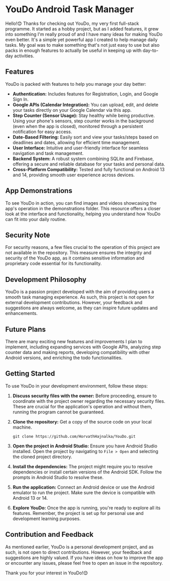 # YouDo Android Task Manager

Hello!😊 Thanks for checking out YouDo, my very first full-stack programme. It started as a hobby project, but as I added features, it grew into something I'm really proud of and I have many ideas for making YouDo even better. It's a simple yet powerful app I created to help manage daily tasks. My goal was to make something that's not just easy to use but also packs in enough features to actually be useful in keeping up with day-to-day activities.
## Features

YouDo is packed with features to help you manage your day better:

- **Authentication:** Includes features for Registration, Login, and Google Sign In. 
- **Google APIs (Calendar Integration):** You can upload, edit, and delete your tasks directly on your Google Calendar via this app.
- **Step Counter (Sensor Usage):** Stay healthy while being productive. Using your phone's sensors, step counter works in the background (even when the app is closed), monitored through a persistent notification for easy access.
- **Date-Based Filtering:** Easily sort and view your tasks/steps based on deadlines and dates, allowing for efficient time management.
- **User Interface:** Intuitive and user-friendly interface for seamless navigation and task management.
- **Backend System:** A robust system combining SQLite and Firebase, offering a secure and reliable database for your tasks and personal data.
- **Cross-Platform Compatibility:** Tested and fully functional on Android 13 and 14, providing smooth user experience across devices.

## App Demonstrations
To see YouDo in action, you can find images and videos showcasing the app's operation in the demonstrations folder. This resource offers a closer look at the interface and functionality, helping you understand how YouDo can fit into your daily routine.
  
## Security Note

For security reasons, a few files crucial to the operation of this project are not available in the repository. This measure ensures the integrity and security of the YouDo app, as it contains sensitive information and proprietary code essential for its functionality.

## Development Philosophy

YouDo is a passion project developed with the aim of providing users a smooth task managing experience. As such, this project is not open for external development contributions. However, your feedback and suggestions are always welcome, as they can inspire future updates and enhancements.

## Future Plans

There are many exciting new features and improvements I plan to implement, including expanding services with Google APIs, analyzing step counter data and making reports, developing compatibility with other Android versions, and enriching the todo functionalities.


## Getting Started

To use YouDo in your development environment, follow these steps:

1. **Discuss security files with the owner:** Before proceeding, ensure to coordinate with the project owner regarding the necessary security files. These are crucial for the application's operation and without them, running the program cannot be guaranteed.

2. **Clone the repository:** Get a copy of the source code on your local machine.
   
   ```
   git clone https://github.com/HorvathHajnalka/YouDo.git
   ```

3. **Open the project in Android Studio:** Ensure you have Android Studio installed. Open the project by navigating to `File > Open` and selecting the cloned project directory.

4. **Install the dependencies:** The project might require you to resolve dependencies or install certain versions of the Android SDK. Follow the prompts in Android Studio to resolve these.

5. **Run the application:** Connect an Android device or use the Android emulator to run the project. Make sure the device is compatible with Android 13 or 14.

6. **Explore YouDo:** Once the app is running, you're ready to explore all its features. Remember, the project is set up for personal use and development learning purposes.

## Contribution and Feedback

As mentioned earlier, YouDo is a personal development project, and as such, is not open to direct contributions. However, your feedback and suggestions are highly valued. If you have ideas on how to improve the app or encounter any issues, please feel free to open an issue in the repository.

Thank you for your interest in YouDo!😊
